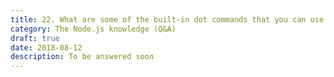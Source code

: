 ```yaml
---
title: 22. What are some of the built-in dot commands that you can use in Node’s REPL?
category: The Node.js knowledge (Q&A)
draft: true
date: 2018-08-12
description: To be answered soon
---
```

